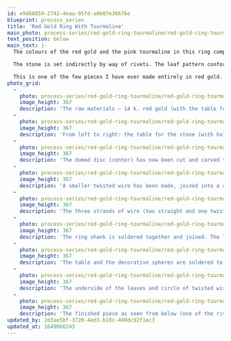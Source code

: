 ```yaml
---
id: e9d68859-2742-4eaa-95fd-a0607e36676e
blueprint: process_series
title: 'Red Gold Ring With Tourmaline'
main_photo: process-series/red-gold-ring-tourmaline/red-gold-ring-tourmaline-main-image.jpg
text_position: below
main_text: |-
  The colours of the red gold and the pink tourmaline in this ring compliment one another beautifully (the back of the stone-setting is open and even lets one's finger colour show through).

  The stone is set indirectly by way of rivets. The leaf pattern conforms perfectly to the top surface of the stone and the blind rivets (between the leaves and the rope-like twisted wire) are tightened down to hold the stone in place.

  This is one of the few pieces I have ever made entirely in red gold.
photo_grid:
  -
    photo: process-series/red-gold-ring-tourmaline/red-gold-ring-tourmaline-1.jpg
    image_height: 367
    description: 'The raw materials — 14 k. red gold (with the table for the stone partly cut out), a rope-like twisted wire, and the cabachon-cut tourmaline.'
  -
    photo: process-series/red-gold-ring-tourmaline/red-gold-ring-tourmaline-2.jpg
    image_height: 367
    description: 'From left to right: the table for the stone (with hole), the domed disc (formed in a steel dapping block with hemispherical shaped depressions) that will become the leaves, the pink tourmaline and, behind these, the twisted wire.'
  -
    photo: process-series/red-gold-ring-tourmaline/red-gold-ring-tourmaline-3.jpg
    image_height: 367
    description: 'The domed disc (center) has now been cut and carved to look like 7 leaves or petals.'
  -
    photo: process-series/red-gold-ring-tourmaline/red-gold-ring-tourmaline-4.jpg
    image_height: 367
    description: 'A smaller twisted wire has been made, joined into a circle, and is now soldered around the dome of leaves. Two straight red gold wires are shown with the larger twisted wire — these will be combined to make the ring shank.'
  -
    photo: process-series/red-gold-ring-tourmaline/red-gold-ring-tourmaline-5.jpg
    image_height: 367
    description: 'The three strands of wire (two straight and one twisted) are bound together with fine steel wire to be soldered together. The contacting surfaces between the wires have been filed slightly flat.'
  -
    photo: process-series/red-gold-ring-tourmaline/red-gold-ring-tourmaline-6.jpg
    image_height: 367
    description: 'The ring shank is soldered together and joined. The leaves and table and stone are seen nested together. Two decorative spheres have been formed by melting scraps of red gold such that they bead up into balls.'
  -
    photo: process-series/red-gold-ring-tourmaline/red-gold-ring-tourmaline-7.jpg
    image_height: 367
    description: 'The table and the decorative spheres are soldered to the ring shank.'
  -
    photo: process-series/red-gold-ring-tourmaline/red-gold-ring-tourmaline-8.jpg
    image_height: 367
    description: 'The underside of the leaves and circle of twisted wire is shaped to precisely fit over the table at the same time as it holds the stone down to the table. Then, four small rivet holes are drilled (three of these can be seen) and four little rivet wires are made (one of these is seen on my finger tip). The entire piece is pre-polished and the four rivets are set, locking together the entire assembly.'
  -
    photo: process-series/red-gold-ring-tourmaline/red-gold-ring-tourmaline-9.jpg
    image_height: 367
    description: 'The finished piece as seen from below (one of the rivet heads that did not quite fill its tapered rivet hole can be seen toward the upper right).'
updated_by: 2d3ae5bf-3720-4ed3-b18c-469dc92f1ec3
updated_at: 1649066243
---
```

